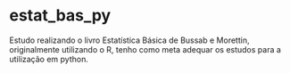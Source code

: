 # estat_bas_py
Estudo realizando o livro Estatística Básica de Bussab e Morettin, originalmente utilizando o R, tenho como meta adequar os estudos para a utilização em python.

